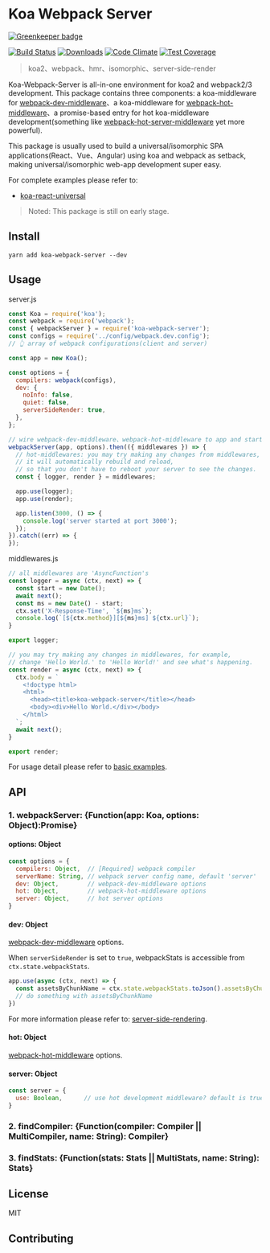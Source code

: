 # Koa Webpack Server

[![Greenkeeper badge](https://badges.greenkeeper.io/kimjuny/koa-webpack-server.svg)](https://greenkeeper.io/)

[![Build Status](https://travis-ci.org/kimjuny/koa-webpack-server.svg?branch=master)](https://travis-ci.org/kimjuny/koa-webpack-server)
[![Downloads](https://img.shields.io/npm/dt/koa-webpack-server.svg)](https://www.npmjs.com/package/koa-webpack-server)
[![Code Climate](https://codeclimate.com/github/kimjuny/koa-webpack-server/badges/gpa.svg)](https://codeclimate.com/github/kimjuny/koa-webpack-server)
[![Test Coverage](https://codeclimate.com/github/kimjuny/koa-webpack-server/badges/coverage.svg)](https://codeclimate.com/github/kimjuny/koa-webpack-server/coverage)


> koa2、webpack、hmr、isomorphic、server-side-render

Koa-Webpack-Server is all-in-one environment for koa2 and webpack2/3 development. This package contains three components: a koa-middleware for [webpack-dev-middleware](https://github.com/webpack/webpack-dev-middleware)、a koa-middleware for [webpack-hot-middleware](https://github.com/glenjamin/webpack-hot-middleware)、a promise-based entry for hot koa-middleware development(something like [webpack-hot-server-middleware](https://github.com/60frames/webpack-hot-server-middleware) yet more powerful).

This package is usually used to build a universal/isomorphic SPA applications(React、Vue、Angular) using koa and webpack as setback, making universal/isomorphic web-app development super easy.

For complete examples please refer to:

* [koa-react-universal](https://github.com/kimjuny/koa-react-universal)

> Noted: This package is still on early stage.

## Install

```
yarn add koa-webpack-server --dev
```

## Usage

server.js

```javascript
const Koa = require('koa');
const webpack = require('webpack');
const { webpackServer } = require('koa-webpack-server');
const configs = require('../config/webpack.dev.config');
// 👆 array of webpack configurations(client and server)

const app = new Koa();

const options = {
  compilers: webpack(configs),
  dev: {
    noInfo: false,
    quiet: false,
    serverSideRender: true,
  },
};

// wire webpack-dev-middleware、webpack-hot-middleware to app and start webpack-hot-server
webpackServer(app, options).then(({ middlewares }) => {
  // hot-middlewares: you may try making any changes from middlewares,
  // it will automatically rebuild and reload,
  // so that you don't have to reboot your server to see the changes.
  const { logger, render } = middlewares;

  app.use(logger);
  app.use(render);

  app.listen(3000, () => {
    console.log('server started at port 3000');
  });
}).catch((err) => {
});
```

middlewares.js

```javascript
// all middlewares are 'AsyncFunction's
const logger = async (ctx, next) => {
  const start = new Date();
  await next();
  const ms = new Date() - start;
  ctx.set('X-Response-Time', `${ms}ms`);
  console.log(`[${ctx.method}][${ms}ms] ${ctx.url}`);
}

export logger;

// you may try making any changes in middlewares, for example,
// change 'Hello World.' to 'Hello World!' and see what's happening.
const render = async (ctx, next) => {
  ctx.body = `
    <!doctype html>
    <html>
      <head><title>koa-webpack-server</title></head>
      <body><div>Hello World.</div></body>
    </html>
  `;
  await next();
}

export render;

```

For usage detail please refer to [basic examples](https://github.com/kimjuny/koa-webpack-server/tree/master/examples).

## API

### 1. webpackServer: {Function(app: Koa, options: Object):Promise}

#### options: Object

```javascript
const options = {
  compilers: Object,  // [Required] webpack compiler
  serverName: String, // webpack server config name, default 'server'
  dev: Object,        // webpack-dev-middleware options
  hot: Object,        // webpack-hot-middleware options
  server: Object,     // hot server options
}
```

#### dev: Object

[webpack-dev-middleware](https://github.com/webpack/webpack-dev-middleware) options.

When `serverSideRender` is set to `true`, webpackStats is accessible from `ctx.state.webpackStats`.

```javascript
app.use(async (ctx, next) => {
  const assetsByChunkName = ctx.state.webpackStats.toJson().assetsByChunkName;
  // do something with assetsByChunkName
})
```

For more information please refer to: [server-side-rendering](https://github.com/webpack/webpack-dev-middleware#server-side-rendering).

#### hot: Object

[webpack-hot-middleware](https://github.com/glenjamin/webpack-hot-middleware) options.

#### server: Object

```javascript
const server = {
  use: Boolean,      // use hot development middleware? default is true
}
```

### 2. findCompiler: {Function(compiler: Compiler || MultiCompiler, name: String): Compiler}

### 3. findStats: {Function(stats: Stats || MultiStats, name: String): Stats}

## License

MIT

## Contributing
